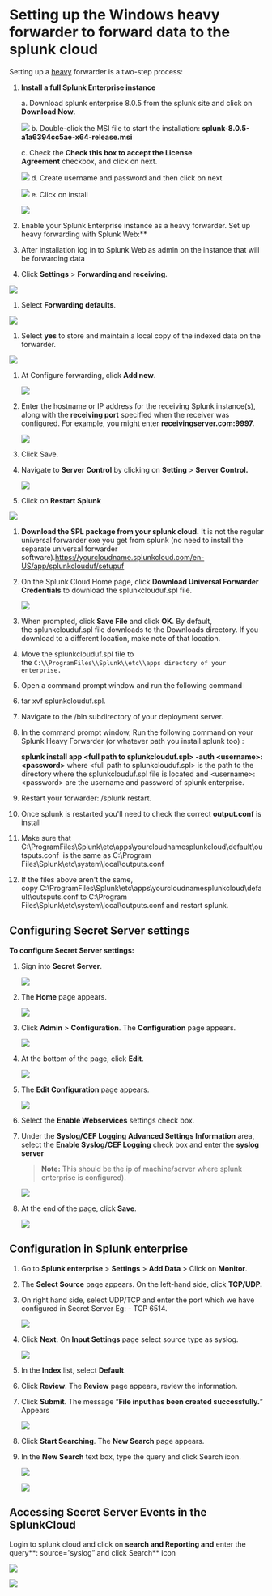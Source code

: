 [title]: # (Setting up the Windows heavy forwarder)
[tags]: # (heavy forwarder)
[priority]: # (103)
# Setting up the Windows heavy forwarder to forward data to the splunk cloud

Setting up a [heavy](https://docs.splunk.com/Splexicon:Heavyforwarder) forwarder is a two-step process:

1. __Install a full Splunk Enterprise instance__

   a. Download splunk enterprise 8.0.5 from the splunk site and click on __Download Now__.

   ![](images/ab72f594029bae9d4f6fc670eabc0e64.png)
   b. Double-click the MSI file to start the installation:
    **splunk-8.0.5-a1a6394cc5ae-x64-release.msi**

   c. Check the **Check this box to accept the License Agreement** checkbox, and click on next.

   ![](images/51465d92bce0844c795ac452abf3cb1e.png)
   d. Create username and password and then click on next

   ![](images/65d8cc44916b445daad01f2f1b7b40bf.png)
   e. Click on install

   ![](images/5b062c799fc60e5b8a0a23508bcef1e1.png)
1. Enable your Splunk Enterprise instance as a heavy forwarder. Set up heavy forwarding with Splunk Web:**

1.  After installation log in to Splunk Web as admin on the instance that will be forwarding data

1.  Click **Settings** \> **Forwarding and receiving**.  

   ![](images/0bf37bc88a3eded542f6d9d44debe8d9.png)
1.  Select **Forwarding defaults**.  

   ![](images/2cedded6901a2663eb96cee040687f6b.png)

1.  Select **yes** to store and maintain a local copy of the indexed data on the forwarder.  

   ![](images/c52420ad8c5e8c0277ea68521edfd8bb.png)
1. At Configure forwarding, click **Add new**.  

   ![](images/75efb64b461002a60cb5af8ae7538826.png)
1. Enter the hostname or IP address for the receiving Splunk instance(s), along with the **receiving port** specified when the receiver was configured. For example, you might enter **receivingserver.com:9997.**

   ![](images/b3191d4f006d1a939df96df11662f808.png)
1. Click Save.
1. Navigate to **Server Control** by clicking on **Setting** \> **Server Control.**
   
   ![](images/597fe5cf0589f315f512ad413cdd243c.png)
1.  Click on **Restart Splunk**

   ![](images/2450155435e0e226193360d147bf9295.png)
1.  **Download the SPL package from your splunk cloud.** It is not the regular universal forwarder exe you get from splunk (no need to install the separate universal forwarder software).<https://yourcloudname.splunkcloud.com/en-US/app/splunkclouduf/setupuf>

1. On the Splunk Cloud Home page, click **Download Universal Forwarder
    Credentials** to download the splunkclouduf.spl file.

   ![](images/dcb781352a296f07430055d41dfefc5b.png)
1. When prompted, click **Save File** and click **OK**. By default,
the splunkclouduf.spl file downloads to the Downloads directory. If you download to a different location, make note of that location.

1. Move the splunkclouduf.spl file to the `C:\\ProgramFiles\\Splunk\\etc\\apps directory of your enterprise.`
1. Open a command prompt window and run the following command

1. tar xvf splunkclouduf.spl.

1. Navigate to the /bin subdirectory of your deployment server.

1. In the command prompt window, Run the following command on your Splunk Heavy Forwarder (or whatever path you install splunk too) :

    **splunk install app \<full path to splunkclouduf.spl\> -auth
    \<username\>:\<password\>** where \<full path to splunkclouduf.spl\> is the
    path to the directory where the splunkclouduf.spl file is located
    and \<username\>:\<password\> are the username and password of splunk
    enterprise.

1. Restart your forwarder: /splunk restart.

1. Once splunk is restarted you'll need to check the correct **output.conf** is install

1. Make sure that
    C:\\ProgramFiles\\Splunk\\etc\\apps\\yourcloudnamesplunkcloud\\default\\outsputs.conf 
    is the same as C:\\Program Files\\Splunk\\etc\\system\\local\\outputs.conf

1. If the files above aren't the same,
    copy C:\\ProgramFiles\\Splunk\\etc\\apps\\yourcloudnamesplunkcloud\\default\\outsputs.conf to C:\\Program
    Files\\Splunk\\etc\\system\\local\\outputs.conf and restart splunk.

## Configuring Secret Server settings

__To configure Secret Server settings:__

1. Sign into **Secret Server**.

   ![](images/0eedc8bb0eff1f03bd0f20061a4c30ec.png)
1. The **Home** page appears.

   ![](images/1e65851bcd136b7f9a108bdb1fca34f6.png)
1. Click **Admin** \> **Configuration**. The **Configuration** page appears.

   ![](images/a58bbf3275604a165dac6b461f482a37.png)
1. At the bottom of the page, click **Edit**.  

   ![](images/25e5d8a7bf3355c0bc3c7da4fcaa2b9e.png)
1. The **Edit Configuration** page appears.  

   ![](images/722f099281644345c3c702cde67f1ac9.png)
1. Select the **Enable Webservices** settings check box.

1. Under the **Syslog/CEF Logging Advanced Settings Information** area, select the **Enable Syslog/CEF Logging** check box and enter the **syslog server**

   >**Note:** This should be the ip of machine/server where splunk enterprise is configured).

   ![](images/38804bb218865a5da3554f51dbd04a8d.png)

1. At the end of the page, click **Save**.  

   ![](images/7b6fdf795f3df95b9e51184f323d434e.png)

## Configuration in Splunk enterprise

1. Go to **Splunk enterprise** \> **Settings** \> **Add Data** \> Click on **Monitor**.

1. The **Select Source** page appears. On the left-hand side, click
    **TCP/UDP.**

1. On right hand side, select UDP/TCP and enter the port which we have
    configured in Secret Server Eg: - TCP 6514.  

   ![](images/b2eab78e51ab0e190419b1c2fb09c312.png)
1. Click **Next**. On **Input Settings** page select source type as syslog.  

   ![](images/63a580a1a1e4f814bf028afa609d4800.png)

1. In the **Index** list, select **Default**.
1. Click **Review**. The **Review** page appears, review the information.
1. Click **Submit**. The message “**File input has been created successfully.**” Appears

   ![](images/24747bbe7a251b8fc5f723cdf6ceac91.png)
1. Click **Start Searching**. The **New Search** page appears.
1. In the **New Search** text box, type the query and click Search icon.

   ![](images/cf99b0eb8675e6b3ea7360d29a29c5b7.png)

   ![](images/faac80ef3661a00079211b75ff7cc1bf.png)

## Accessing Secret Server Events in the SplunkCloud

Login to splunk cloud and click on **search and Reporting and** enter the query**: source=”syslog” and click Search** icon

   ![](images/cf99b0eb8675e6b3ea7360d29a29c5b7.png)

   ![](images/3ee96cc9ae6ebcbb6855393408a73342.png)
